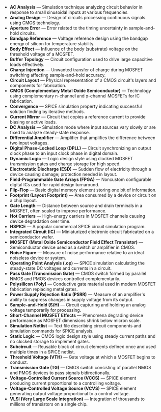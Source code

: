 - **AC Analysis** — Simulation technique analyzing circuit behavior in response to small sinusoidal inputs at various frequencies.  
- **Analog Design** — Design of circuits processing continuous signals using CMOS technology.  
- **Aperture Error** — Error related to the timing uncertainty in sample-and-hold circuits.  
- **Bandgap Reference** — Voltage reference design using the bandgap energy of silicon for temperature stability.  
- **Body Effect** — Influence of the body (substrate) voltage on the threshold voltage of a MOSFET.  
- **Buffer Topology** — Circuit configuration used to drive large capacitive loads effectively.  
- **Charge Injection** — Unwanted transfer of charge during MOSFET switching affecting sample-and-hold accuracy.  
- **Circuit Layout** — Physical representation of a CMOS circuit's layers and components for fabrication.  
- **CMOS (Complementary Metal Oxide Semiconductor)** — Technology using complementary n-channel and p-channel MOSFETs for IC fabrication.  
- **Convergence** — SPICE simulation property indicating successful solution finding by iterative methods.  
- **Current Mirror** — Circuit that copies a reference current to provide biasing or active loads.  
- **DC Analysis** — Simulation mode where input sources vary slowly or are fixed to analyze steady-state response.  
- **Differential Amplifier** — Amplifier that amplifies the difference between two input voltages.  
- **Digital Phase-Locked Loop (DPLL)** — Circuit synchronizing an output clock phase to an input clock phase in digital domain.  
- **Dynamic Logic** — Logic design style using clocked MOSFET transmission gates and charge storage for high speed.  
- **Electrostatic Discharge (ESD)** — Sudden flow of electricity through a device causing damage; protection needed in layout.  
- **Field-Programmable Gate Arrays (FPGA)** — Noncustom configurable digital ICs used for rapid design turnaround.  
- **Flip-Flop** — Basic digital memory element storing one bit of information.  
- **Footprint (Layout Footprint)** — Area consumed by a device or circuit on a chip layout.  
- **Gate Length** — Distance between source and drain terminals in a MOSFET, often scaled to improve performance.  
- **Hot Carriers** — High-energy carriers in MOSFET channels causing device degradation over time.  
- **HSPICE** — A popular commercial SPICE circuit simulation program.  
- **Integrated Circuit (IC)** — Miniaturized electronic circuit fabricated on a semiconductor wafer.  
- **MOSFET (Metal Oxide Semiconductor Field Effect Transistor)** — Semiconductor device used as a switch or amplifier in CMOS.  
- **Noise Figure** — Measure of noise performance relative to an ideal noiseless device or system.  
- **Operating Point Analysis (.op)** — SPICE simulation calculating the steady-state DC voltages and currents in a circuit.  
- **Pass Gate (Transmission Gate)** — CMOS switch formed by parallel NMOS and PMOS devices controlled complementarily.  
- **Polysilicon (Poly)** — Conductive gate material used in modern MOSFET fabrication replacing metal gates.  
- **Power Supply Rejection Ratio (PSRR)** — Measure of an amplifier's ability to suppress changes in supply voltage from its output.  
- **Sample-and-Hold (S/H)** — Circuit capturing and holding an analog voltage temporarily for processing.  
- **Short-Channel MOSFET Effects** — Phenomena degrading device performance as MOSFET dimensions shrink below micron scale.  
- **Simulation Netlist** — Text file describing circuit components and simulation commands for SPICE analysis.  
- **Static Logic** — CMOS logic design style using steady current paths and no clocked storage to implement gates.  
- **Subcircuit** — Reusable block of circuit elements defined once and used multiple times in a SPICE netlist.  
- **Threshold Voltage (VTH)** — Gate voltage at which a MOSFET begins to conduct.  
- **Transmission Gate (TG)** — CMOS switch consisting of parallel NMOS and PMOS devices to pass signals bidirectionally.  
- **Voltage-Controlled Current Source (VCCS)** — SPICE element producing current proportional to a controlling voltage.  
- **Voltage-Controlled Voltage Source (VCVS)** — SPICE element generating output voltage proportional to a control voltage.  
- **VLSI (Very Large Scale Integration)** — Integration of thousands to millions of transistors on a single chip.
